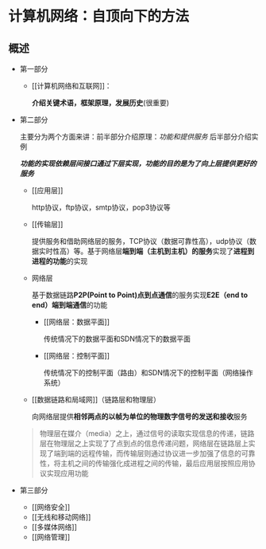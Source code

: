 # 计算机网络：自顶向下的方法
## 概述

- 第一部分

  - [[计算机网络和互联网]]：

    **介绍关键术语，框架原理，发展历史**(很重要)

- 第二部分

  主要分为两个方面来讲：前半部分介绍原理：*功能和提供服务* 后半部分介绍实例

  ***功能的实现依赖层间接口通过下层实现，功能的目的是为了向上层提供更好的服务***

  

  - [[应用层]]

    http协议，ftp协议，smtp协议，pop3协议等

  

  - [[传输层]]

    提供服务和借助网络层的服务，TCP协议（数据可靠性高），udp协议（数据实时性高）等。基于网络层**端到端（主机到主机）的服务**实现了**进程到进程的功能**的实现

  

  - 网络层

    基于数据链路**P2P(Point to Point)点到点通信**的服务实现**E2E（end to end）端到端通信**的功能

    - [[网络层：数据平面]]

      传统情况下的数据平面和SDN情况下的数据平面

    - [[网络层：控制平面]]

      传统情况下的控制平面（路由）和SDN情况下的控制平面（网络操作系统）

  

  - [[数据链路和局域网]]（链路层和物理层）

    向网络层提供**相邻两点的以帧为单位的物理数字信号的发送和接收**服务

  > 物理层在媒介（media）之上，通过信号的读取实现信息的传递，链路层在物理层之上实现了了点到点的信息传递问题，网络层在链路层上实现了端到端的远程传输，而传输层则通过协议进一步加强了信息的可靠性，将主机之间的传输强化成进程之间的传输，最后应用层按照应用协议实现应用功能

- 第三部分

  - [[网络安全]] 
  - [[无线和移动网络]]
  - [[多媒体网络]]
  - [[网络管理]]